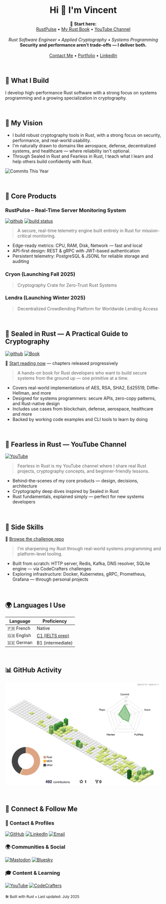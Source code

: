 <h1 align="center">Hi 👋 I'm Vincent</h1>

<p align="center">
  📌 <strong>Start here:</strong><br/>
  <a href="https://github.com/VinEckSie/RustPulse">RustPulse</a> • 
  <a href="https://github.com/VinEckSie/sealed-in-rust">My Rust Book</a> • 
  <a href="https://www.youtube.com/@FearlessInRust">YouTube Channel</a><br/><br/>
  <em>Rust Software Engineer • Applied Cryptography • Systems Programming</em><br/>
  <strong>Security and performance aren’t trade-offs — I deliver both.</strong><br/><br/>
  <a href="mailto:vinecksie@pm.me">Contact Me</a> • 
  <a href="https://www.notion.so/YOUR-LINK">Portfolio</a> • 
  <a href="https://www.linkedin.com/in/vincent-e-926828bb/">LinkedIn</a>
</p>

<br/>

## 🚀 What I Build

I develop high-performance Rust software with a strong focus on systems programming and a growing specialization in cryptography.

<br/>

## 🎯 My Vision
-  I build robust cryptography tools in Rust, with a strong focus on security, performance, and real-world usability.
-  I'm naturally drawn to domains like aerospace, defense, decentralized systems, and healthcare — where reliability isn't optional.
  -  Through Sealed in Rust and Fearless in Rust, I teach what I learn and help others build confidently with Rust.

![Commits This Year](https://img.shields.io/badge/Commits_This_Year-207-informational?style=flat&logo=github)

<br/>

## 🧩 Core Products

### RustPulse – Real-Time Server Monitoring System
[<img alt="github" src="https://img.shields.io/badge/RUSTPULSE-8da0cb?style=for-the-badge&labelColor=555555&logo=github" height="20">](https://github.com/vinecksie/rustpulse)
[<img alt="build status" src="https://img.shields.io/github/actions/workflow/status/vinecksie/rustpulse/ci.yml?branch=main&style=for-the-badge" height="20">](https://github.com/vinecksie/rustpulse/actions?query=branch%3Amain)
<!--
[<img alt="crates.io" src="https://img.shields.io/crates/v/rustpulse.svg?style=for-the-badge&color=fc8d62&logo=rust" height="20">](https://crates.io/crates/rustpulse)
[<img alt="docs.rs" src="https://img.shields.io/badge/docs.rs-rustpulse-66c2a5?style=for-the-badge&labelColor=555555&logo=docs.rs" height="20">](https://docs.rs/rustpulse)
-->

> A secure, real-time telemetry engine built entirely in Rust for mission-critical monitoring.
- Edge-ready metrics: CPU, RAM, Disk, Network — fast and local
- API-first design: REST & gRPC with JWT-based authentication
- Persistent telemetry: PostgreSQL & JSONL for reliable storage and auditing

### Cryon (Launching Fall 2025)
> Cryptography Crate for Zero-Trust Rust Systems
> 
### Lendra (Launching Winter 2025) 
> Decentralized Crowdlending Platform for Worldwide Lending Access

<br/>

## 🔐 Sealed in Rust — A Practical Guide to Cryptography
[<img alt="github" src="https://img.shields.io/badge/SEALED_IN_RUST-8da0cb?style=for-the-badge&labelColor=555555&logo=github" height="20">](https://github.com/vinecksie/sealed-in-rust)
[![Book](https://img.shields.io/badge/Book-Online-blue?style=flat&logo=readthedocs)](https://VinEckSie.github.io/sealed-in-rust)

📖 [Start reading now](https://VinEckSie.github.io/sealed-in-rust) — chapters released progressively
> A hands-on book for Rust developers who want to build secure systems from the ground up — one primitive at a time.

- Covers real-world implementations of AES, RSA, SHA2, Ed25519, Diffie-Hellman, and more
- Designed for systems programmers: secure APIs, zero-copy patterns, and Rust-native design
- Includes use cases from blockchain, defense, aerospace, healthcare and more
- Backed by working code examples and CLI tools to learn by doing

<br/>

## 🎥 Fearless in Rust — YouTube Channel

[![YouTube](https://img.shields.io/badge/Watch_on_YouTube-DD0000?style=flat-square&logo=youtube)](https://www.youtube.com/@FearlessInRust)

> Fearless in Rust is my YouTube channel where I share real Rust projects, cryptography concepts, and beginner-friendly lessons.

- Behind-the-scenes of my core products — design, decisions, architecture  
- Cryptography deep dives inspired by Sealed in Rust 
- Rust fundamentals, explained simply — perfect for new systems developers  

<br/>

## 🧪 Side Skills

📂 [Browse the challenge repo](https://github.com/VinEckSie/side-skills-products)
> I'm sharpening my Rust through real-world systems programming and platform-level tooling.

- Built from scratch: HTTP server, Redis, Kafka, DNS resolver, SQLite engine — via CodeCrafters challenges
- Exploring infrastructure: Docker, Kubernetes, gRPC, Prometheus, Grafana — through personal projects



<br/>

## 🌍 Languages I Use

| Language   | Proficiency    |
|------------|----------------|
| 🇫🇷 French   | Native         |
| 🇬🇧 English  | [C1 (IELTS prep)](https://drive.proton.me/urls/FGH49T2Q9W#tdqOX2hJ65Tq)|
| 🇩🇪 German   | B1 (intermediate) |

<!--
<a href="https://github.com/VinEckSie" align="left"><img src="https://github-readme-stats.vercel.app/api/top-langs/?username=VinEckSie&langs_count=10&title_color=a855f7&text_color=ffffff&icon_color=a855f7&bg_color=1c1917&hide_border=true&locale=en&custom_title=Top%20%Languages" alt="Top Languages" /></a>
-->

<br/>

## 📊 GitHub Activity

[![RustPulse](./assets/profile-green-animate.svg)](https://github.com/VinEckSie/RustPulse)


<br/>

<!--[![CodeCrafters](https://img.shields.io/badge/CodeCrafters-404060?style=for-the-badge)](https://app.codecrafters.io/users/feliposz)-->

## 📡 Connect & Follow Me

### 📇 Contact & Profiles  
[![GitHub](https://img.shields.io/badge/GitHub-000?style=flat-square&logo=github)](https://github.com/VinEckSie)
[![LinkedIn](https://img.shields.io/badge/LinkedIn-0077B5?style=flat-square&logo=linkedin)](https://www.linkedin.com/in/vincent-e-926828bb/)
[![Email](https://img.shields.io/badge/Email-ProtonMail-8B89CC?style=flat-square&logo=protonmail)](mailto:vinecksie@pm.me)  

### 🌍 Communities & Social  
[![Mastodon](https://img.shields.io/badge/Mastodon-6364FF?style=flat-square&logo=mastodon)](https://mastodon.social/@vinecksie)
[![Bluesky](https://img.shields.io/badge/Bluesky-1DA1F2?style=flat-square&logo=bluesky)](https://bsky.app/profile/vinecksie.bsky.social)


### 🎓 Content & Learning  
[![YouTube](https://img.shields.io/badge/Fearless_in_Rust-DD0000?style=flat-square&logo=youtube)](https://www.youtube.com/@FearlessInRust)
[![CodeCrafters](https://img.shields.io/badge/CodeCrafters-404060?style=flat-square)](https://app.codecrafters.io/users/VinEckSie)


<sub>🛠️ Built with Rust • Last updated: July 2025</sub>

<!--
<a href="http://www.github.com/VinEckSie"><img src="https://github-readme-stats.vercel.app/api?username=VinEckSie&show_icons=true&hide=&count_private=true&title_color=0891b2&text_color=ffffff&icon_color=0891b2&bg_color=1c1917&hide_border=true&show_icons=true" alt="VinEckSie's GitHub stats" /></a>   


<a href="https://github.com/VinEckSie" align="left"><img src="https://github-readme-stats.vercel.app/api/top-langs/?username=VinEckSie&langs_count=10&title_color=a855f7&text_color=ffffff&icon_color=a855f7&bg_color=1c1917&hide_border=true&locale=en&custom_title=Top%20%Languages" alt="Top Languages" /></a>
-->
<!--
[![Github Contribution Activity](https://github-readme-activity-graph.vercel.app/graph?username=vinecksie&theme=github-compact)](https://github.com/vinecksie/github-readme-activity-graph)
-->

